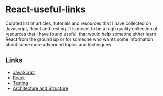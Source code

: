 # React-useful-links

Curated list of articles, tutorials and resources that I have collected on Javascript, React and testing. It is meant to be a high quality collection of resources that I have found useful, that would help someone either learn React from the ground up or for someone who wants some information about some more advanced topics and techniques.

## Links

- [JavaScript](./Javascript/README.md)
- [React](./React/README.md)
- [Testing](./Testing/README.md)
- [Architecture and Structure](./Architecture-and-Structure/README.md)
